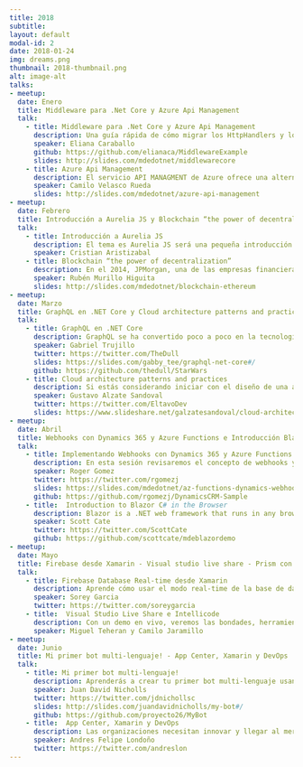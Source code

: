 ```yaml
---
title: 2018
subtitle: 
layout: default
modal-id: 2
date: 2018-01-24
img: dreams.png
thumbnail: 2018-thumbnail.png
alt: image-alt
talks:
- meetup: 
  date: Enero
  title: Middleware para .Net Core y Azure Api Management
  talk:
    - title: Middleware para .Net Core y Azure Api Management
      description: Una guía rápida de cómo migrar los HttpHandlers y los HttpModules al middleware de .NET Core
      speaker: Eliana Caraballo
      github: https://github.com/elianaca/MiddlewareExample
      slides: http://slides.com/mdedotnet/middlewarecore
    - title: Azure Api Management
      description: El servicio API MANAGMENT de Azure ofrece una alternativa muy útil para la gestión y administración de una API, funciona como un proxy que evita que se tenga que crear toda la infraestructura y el código que controla la autenticación, autorización, csantidad de request por usuario, cuotas, ancho de banda y reglas particulares a ciertos usuarios, en lugar de eso el desarrollador solo se debe preocupar por crear el CRUD y hospedarlo en algún lugar del mundo, este servicio de Azure se encarga del resto.
      speaker: Camilo Velasco Rueda
      slides: http://slides.com/mdedotnet/azure-api-management
- meetup: 
  date: Febrero
  title: Introducción a Aurelia JS y Blockchain “the power of decentralization”
  talk:
    - title: Introducción a Aurelia JS
      description: El tema es Aurelia JS será una pequeña introducción de un framework que lleva muy poco tiempo pero ha cogido mucha fuerza por las facilidades que brinda en el desarrollo. Explicaré por qué las personas que no lo conocen lo tienen como opción al momento de hacer aplicaciones sean web o móviles. Para terminar daré indicaciones de cómo deben empezar a trabajar con este framework usando Visual studio 2017.
      speaker: Cristian Aristizabal
    - title: Blockchain “the power of decentralization”
      description: En el 2014, JPMorgan, una de las empresas financieras más grande de Estados Unidos, puso en riesgo datos sensible de más de 76 millones de hogares. En el mismo año el servicio iCloud de Apple sufrió un ataque en el que fotografías altamente sensibles fueron extraídas y utilizadas para chantajear a varias celebridades. En el 2016, el banco de Bangladesh sufrió un ataque cibernético en el que se robaron 81 millones de dólares.
      speaker: Rubén Murillo Higuita
      slides: http://slides.com/mdedotnet/blockchain-ethereum
- meetup: 
  date: Marzo
  title: GraphQL en .NET Core y Cloud architecture patterns and practices
  talk:
    - title: GraphQL en .NET Core
      description: GraphQL se ha convertido poco a poco en la tecnología de mayor expansión para la comunicación con servicios de información, y para muchas personas es la evolución de REST.
      speaker: Gabriel Trujillo
      twitter: https://twitter.com/TheDull
      slides: https://slides.com/gabby_tee/graphql-net-core#/
      github: https://github.com/thedull/StarWars
    - title: Cloud architecture patterns and practices
      description: Si estás considerando iniciar con el diseño de una arquitectura en la nube, bien sea para soportar un nuevo sistema o migrar uno existente, existen importantes aspectos que debes tener en cuenta a la hora de hacerlo. En este espacio hablaremos sobre estilos de arquitectura, patrones, consideraciones de diseño y buenas prácticas pensadas para la nube, entre las cuales podremos compartir experiencias al respecto enfocadas principalmente en Microsoft Azure.
      speaker: Gustavo Alzate Sandoval
      twitter: https://twitter.com/EltavoDev
      slides: https://www.slideshare.net/galzatesandoval/cloud-architecture-patterns-and-pratices
- meetup: 
  date: Abril
  title: Webhooks con Dynamics 365 y Azure Functions e Introducción Blazor C# en Browser
  talk:
    - title: Implementando Webhooks con Dynamics 365 y Azure Functions 
      description: En esta sesión revisaremos el concepto de webhooks y su aplicación en desarrollo de software. Luego hablaremos un poco de la plataforma Dynamics 365 y su modelo de extensibilidad, para finalmente usar una de las nuevas características que nos permitirá responder a eventos lanzados desde la plataforma usando Webhooks con Azure functions
      speaker: Roger Gomez
      twitter: https://twitter.com/rgomezj
      slides: https://slides.com/mdedotnet/az-functions-dynamics-webhooks
      github: https://github.com/rgomezj/DynamicsCRM-Sample
    - title:  Introduction to Blazor C# in the Browser
      description: Blazor is a .NET web framework that runs in any browser. You author Blazor apps using C#/Razor and HTML. Blazor uses only the latest web standards. No plugins or transpilation needed. It runs in the browser on a real .NET runtime (Mono) implemented in WebAssembly that executes normal .NET assemblies. It works in older browsers too by falling back to an asm.js based .NET runtime.
      speaker: Scott Cate 
      twitter: https://twitter.com/ScottCate
      github: https://github.com/scottcate/mdeblazordemo
- meetup: 
  date: Mayo
  title: Firebase desde Xamarin - Visual studio live share - Prism con Xamarin
  talk:
    - title: Firebase Database Real-time desde Xamarin
      description: Aprende cómo usar el modo real-time de la base de datos de Firebase desde Xamarin Android y Xamarin iOS, en una aplicación Xamarin Forms.
      speaker: Sorey Garcia  
      twitter: https://twitter.com/soreygarcia
    - title:  Visual Studio Live Share e Intellicode
      description: Con un demo en vivo, veremos las bondades, herramientas y utilidades que ofrece Visual Studio Live Share e Intellicode que salieron al público en una versión preview en el Microsoft Build.
      speaker: Miguel Teheran y Camilo Jaramillo
- meetup: 
  date: Junio
  title: Mi primer bot multi-lenguaje! - App Center, Xamarin y DevOps
  talk:
    - title: Mi primer bot multi-lenguaje!
      description: Aprenderás a crear tu primer bot multi-lenguaje usando todos los servicios que nos brinda Azure para construir aplicaciones inteligentes que logren brindar una excelente experiencia a nuestros usuarios.
      speaker: Juan David Nicholls 
      twitter: https://twitter.com/jdnichollsc
      slides: http://slides.com/juandavidnicholls/my-bot#/
      github: https://github.com/proyecto26/MyBot
    - title:  App Center, Xamarin y DevOps
      description: Las organizaciones necesitan innovar y llegar al mercado más rápido, por eso, en esta charla conocerás como el App Center nos ayuda a configurar todo lo necesario para desarrollar, implementar y monitorear nuestra aplicación de forma rápida y en pocos pasos.
      speaker: Andres Felipe Londoño 
      twitter: https://twitter.com/andreslon
---
```

